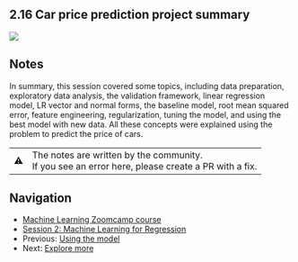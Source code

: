 
## 2.16 Car price prediction project summary

<a href="https://www.youtube.com/watch?v=_qI01YXbyro&list=PL3MmuxUbc_hIhxl5Ji8t4O6lPAOpHaCLR&index=27"><img src="images/thumbnail-2-16.jpg"></a>



## Notes

In summary, this session covered some topics, including data preparation, exploratory data analysis, the validation framework, linear regression model, LR vector and 
normal forms, the baseline model, root mean squared error, feature engineering, regularization, tuning the model, and using the best model with new data. All these concepts 
were explained using the problem to predict the price of cars. 

<table>
   <tr>
      <td>⚠️</td>
      <td>
         The notes are written by the community. <br>
         If you see an error here, please create a PR with a fix.
      </td>
   </tr>
</table>

## Navigation

* [Machine Learning Zoomcamp course](../)
* [Session 2: Machine Learning for Regression](./)
* Previous: [Using the model](15-using-model.md)
* Next: [Explore more](17-explore-more.md)
